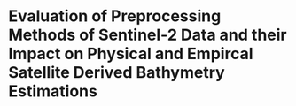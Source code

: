 # Evaluation of Preprocessing Methods of Sentinel-2 Data and their Impact on Physical and Empircal Satellite Derived Bathymetry Estimations

